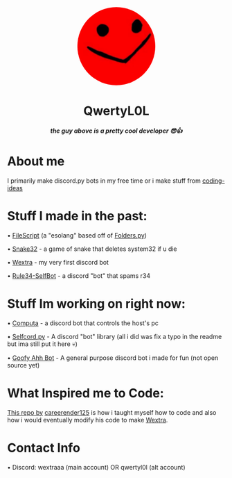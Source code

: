 <div align="center">
<img src="./QwertyL0L.png" widht="180" height="180" style="border-radius: 100%;">
<h1 align="center">QwertyL0L</h1>
<strong><i>the guy above is a pretty cool developer 😎👍</i></strong>
</a>
</div>

# About me
I primarily make discord.py bots in my free time or i make stuff from [coding-ideas](https://github.com/QwertyL0L/coding-ideas)

# Stuff I made in the past:

• [FileScript](https://github.com/QwertyL0L/FileScript) (a "esolang" based off of [Folders.py](https://github.com/SinaKhalili/Folders.py))

• [Snake32](https://github.com/QwertyL0L/Snake32) - a game of snake that deletes system32 if u die

• [Wextra](https://github.com/QwertyL0L/Wextra) - my very first discord bot

• [Rule34-SelfBot](https://github.com/QwertyL0L/rule34-selfbot) - a discord "bot" that spams r34

# Stuff Im working on right now:

• [Computa](https://github.com/QwertyL0L/computa) - a discord bot that controls the host's pc

• [Selfcord.py](https://github.com/Shell1010/Selfcord) - A discord "bot" library (all i did was fix a typo in the readme but ima still put it here 💀)

• [Goofy Ahh Bot](https://github.com/QwertyL0L/Goofy-ahh-Bot) - A general purpose discord bot i made for fun (not open source yet)

# What Inspired me to Code:

[This repo by](https://github.com/careerender125/discord-troll-bot) [careerender125](https://github.com/careerender125) is how i taught myself how to code and also how i would eventually modify his code to make [Wextra](https://github.com/QwertyL0L/Wextra).

# Contact Info

• Discord: wextraaa (main account) OR qwertyl0l (alt account)

